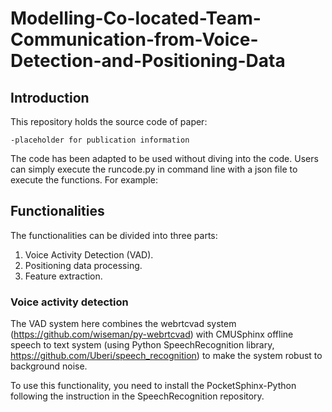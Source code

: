 # Modelling-Co-located-Team-Communication-from-Voice-Detection-and-Positioning-Data

## Introduction

This repository holds the source code of paper:

	-placeholder for publication information


The code has been adapted to be used without diving into the code. Users can simply execute the runcode.py in command line with a json file to execute the functions. For example:

	

## Functionalities

The functionalities can be divided into three parts:

1. Voice Activity Detection (VAD).
2. Positioning data processing.
3. Feature extraction.

### Voice activity detection

The VAD system here combines the webrtcvad system (https://github.com/wiseman/py-webrtcvad) with CMUSphinx offline speech to text system (using Python SpeechRecognition library, https://github.com/Uberi/speech_recognition) to make the system robust to background noise.

To use this functionality, you need to install the PocketSphinx-Python following the instruction in the SpeechRecognition repository.


